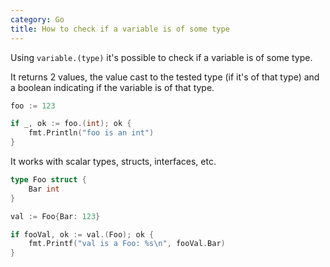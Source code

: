 ```yaml
---
category: Go
title: How to check if a variable is of some type
---
```

Using `variable.(type)` it's possible to check if a variable is of some type.

It returns 2 values, the value cast to the tested type (if it's of that type) and a boolean indicating if the
variable is of that type.

```go
foo := 123

if _, ok := foo.(int); ok {
    fmt.Println("foo is an int")
}
```

It works with scalar types, structs, interfaces, etc.

```go
type Foo struct {
    Bar int
}

val := Foo{Bar: 123}

if fooVal, ok := val.(Foo); ok {
    fmt.Printf("val is a Foo: %s\n", fooVal.Bar)
}
```
